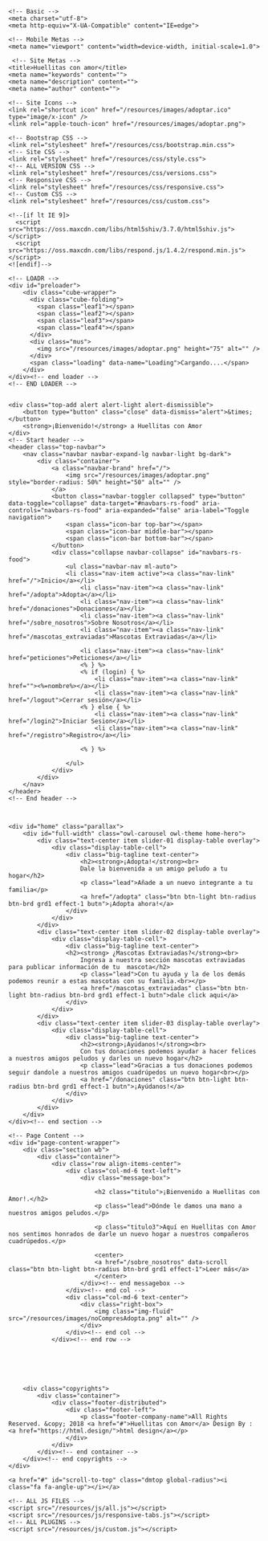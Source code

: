<!DOCTYPE html>
<html lang="en">

    <!-- Basic -->
    <meta charset="utf-8">
    <meta http-equiv="X-UA-Compatible" content="IE=edge">   
   
    <!-- Mobile Metas -->
    <meta name="viewport" content="width=device-width, initial-scale=1.0">
 
     <!-- Site Metas -->
    <title>Huellitas con amor</title>  
    <meta name="keywords" content="">
    <meta name="description" content="">
    <meta name="author" content="">

    <!-- Site Icons -->
    <link rel="shortcut icon" href="/resources/images/adoptar.ico" type="image/x-icon" />
    <link rel="apple-touch-icon" href="/resources/images/adoptar.png">

    <!-- Bootstrap CSS -->
    <link rel="stylesheet" href="/resources/css/bootstrap.min.css">
    <!-- Site CSS -->
    <link rel="stylesheet" href="/resources/css/style.css">
    <!-- ALL VERSION CSS -->
    <link rel="stylesheet" href="/resources/css/versions.css">
    <!-- Responsive CSS -->
    <link rel="stylesheet" href="/resources/css/responsive.css">
    <!-- Custom CSS -->
    <link rel="stylesheet" href="/resources/css/custom.css">

    <!--[if lt IE 9]>
      <script src="https://oss.maxcdn.com/libs/html5shiv/3.7.0/html5shiv.js"></script>
      <script src="https://oss.maxcdn.com/libs/respond.js/1.4.2/respond.min.js"></script>
    <![endif]-->

</head>
<body class="barber_version">

    <!-- LOADR -->
    <div id="preloader">
        <div class="cube-wrapper">
		  <div class="cube-folding">
			<span class="leaf1"></span>
			<span class="leaf2"></span>
			<span class="leaf3"></span>
			<span class="leaf4"></span>
		  </div>
		  <div class="mus">
			<img src="/resources/images/adoptar.png" height="75" alt="" />
		  </div>
		  <span class="loading" data-name="Loading">Cargando....</span>
		</div>
    </div><!-- end loader -->
    <!-- END LOADER -->


	<div class="top-add alert alert-light alert-dismissible">
		<button type="button" class="close" data-dismiss="alert">&times;</button>
		<strong>¡Bienvenido!</strong> a Huellitas con Amor
	</div>
	<!-- Start header -->
	<header class="top-navbar">
		<nav class="navbar navbar-expand-lg navbar-light bg-dark">
			<div class="container">
				<a class="navbar-brand" href="/">
					<img src="/resources/images/adoptar.png" style="border-radius: 50%" height="50" alt="" />
				</a>
				<button class="navbar-toggler collapsed" type="button" data-toggle="collapse" data-target="#navbars-rs-food" aria-controls="navbars-rs-food" aria-expanded="false" aria-label="Toggle navigation">
					<span class="icon-bar top-bar"></span>
					<span class="icon-bar middle-bar"></span>
					<span class="icon-bar bottom-bar"></span>
				</button>
				<div class="collapse navbar-collapse" id="navbars-rs-food">
					<ul class="navbar-nav ml-auto">
					<li class="nav-item active"><a class="nav-link" href="/">Inicio</a></li>
						<li class="nav-item"><a class="nav-link" href="/adopta">Adopta</a></li>
						<li class="nav-item"><a class="nav-link" href="/donaciones">Donaciones</a></li>
						<li class="nav-item"><a class="nav-link" href="/sobre_nosotros">Sobre Nosotros</a></li>
						<li class="nav-item"><a class="nav-link" href="/mascotas_extraviadas">Mascotas Extraviadas</a></li>
								
						<li class="nav-item"><a class="nav-link" href="peticiones">Peticiones</a></li>
						<% } %>
						<% if (login) { %>
							<li class="nav-item"><a class="nav-link" href=""><%=nombre%></a></li>
							<li class="nav-item"><a class="nav-link" href="/logout">Cerrar sesión</a></li>
						<% } else { %>
							<li class="nav-item"><a class="nav-link" href="/login2">Iniciar Sesion</a></li>
							<li class="nav-item"><a class="nav-link" href="/registro">Registro</a></li>
						
						<% } %>

					</ul>
				</div>
			</div>
		</nav>
	</header>
	<!-- End header -->

	

	<div id="home" class="parallax">
		<div id="full-width" class="owl-carousel owl-theme home-hero">
			<div class="text-center item slider-01 display-table overlay">
				<div class="display-table-cell">
					<div class="big-tagline text-center">
						<h2><strong>¡Adopta!</strong><br>
						Dale la bienvenida a un amigo peludo a tu hogar</h2>
						<p class="lead">Añade a un nuevo integrante a tu familia</p>
						<a href="/adopta" class="btn btn-light btn-radius btn-brd grd1 effect-1 butn">¡Adopta ahora!</a>
					</div>
				</div>
			</div>
			<div class="text-center item slider-02 display-table overlay">
				<div class="display-table-cell">
					<div class="big-tagline text-center">
					<h2><strong> ¿Mascotas Extraviadas?</strong><br>
						Ingresa a nuestra sección mascotas extraviadas para publicar información de tu 	mascota</h2>
						<p class="lead">Con tu ayuda y la de los demás podemos reunir a estas mascotas con su familia.<br></p>
						<a href="/mascotas_extraviadas" class="btn btn-light btn-radius btn-brd grd1 effect-1 butn">dale click aqui</a>
					</div>
				</div>
			</div>
			<div class="text-center item slider-03 display-table overlay">
				<div class="display-table-cell">
					<div class="big-tagline text-center">
						<h2><strong>¡Ayúdanos!</strong><br>
						Con tus donaciones podemos ayudar a hacer felices a nuestros amigos peludos y darles un nuevo hogar</h2>
						<p class="lead">Gracias a tus donaciones podemos seguir dandole a nuestros amigos cuadrúpedos un nuevo hogar<br></p>
						<a href="/donaciones" class="btn btn-light btn-radius btn-brd grd1 effect-1 butn">¡Ayúdanos!</a>
					</div>
				</div>
			</div>
		</div>
	</div><!-- end section -->
	
	<!-- Page Content -->
	<div id="page-content-wrapper">			
		<div class="section wb">
			<div class="container">
				<div class="row align-items-center">
					<div class="col-md-6 text-left">
						<div class="message-box">
							
							<h2 class="titulo">¡Bienvenido a Huellitas con Amor!.</h2>
							<p class="lead">Dónde le damos una mano a nuestros amigos peludos.</p>

							<p class="titulo3">Aquí en Huellitas con Amor nos sentimos honrados de darle un nuevo hogar a nuestros compañeros cuadrúpedos.</p>

							<center>
							<a href="/sobre_nosotros" data-scroll class="btn btn-light btn-radius btn-brd grd1 effect-1">Leer más</a>
							</center>
						</div><!-- end messagebox -->
					</div><!-- end col -->
					<div class="col-md-6 text-center">
						<div class="right-box">
							<img class="img-fluid" src="/resources/images/noCompresAdopta.png" alt="" />
						</div>
					</div><!-- end col -->
				</div><!-- end row -->

				

				
	

		<div class="copyrights">
			<div class="container">
				<div class="footer-distributed">
					<div class="footer-left">
						<p class="footer-company-name">All Rights Reserved. &copy; 2018 <a href="#">Huellitas con Amor</a> Design By : <a href="https://html.design/">html design</a></p>
					</div>
				</div>
			</div><!-- end container -->
		</div><!-- end copyrights -->
	</div>
    
    <a href="#" id="scroll-to-top" class="dmtop global-radius"><i class="fa fa-angle-up"></i></a>

    <!-- ALL JS FILES -->
    <script src="/resources/js/all.js"></script>
	<script src="/resources/js/responsive-tabs.js"></script>
    <!-- ALL PLUGINS -->
    <script src="/resources/js/custom.js"></script>
</body>
</html>
